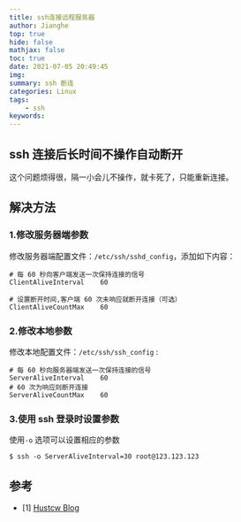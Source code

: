 ```yaml
---
title: ssh连接远程服务器
author: Jianghe
top: true
hide: false
mathjax: false
toc: true
date: 2021-07-05 20:49:45
img:
summary: ssh 断连
categories: Linux
tags: 
	- ssh
keywords:
---
```

## ssh 连接后长时间不操作自动断开
这个问题烦得很，隔一小会儿不操作，就卡死了，只能重新连接。

## 解决方法

### 1.修改服务器端参数

修改服务器端配置文件：`/etc/ssh/sshd_config`，添加如下内容：

```shell
# 每 60 秒向客户端发送一次保持连接的信号
ClientAliveInterval    60

# 设置断开时间,客户端 60 次未响应就断开连接（可选）
ClientAliveCountMax    60
```

### 2.修改本地参数

修改本地配置文件：`/etc/ssh/ssh_config` :

```shell
# 每 60 秒向服务器端发送一次保持连接的信号
ServerAliveInterval    60
# 60 次为响应则断开连接
ServerAliveCountMax    60
```

### 3.使用 ssh 登录时设置参数

使用`-o` 选项可以设置相应的参数

```shell
$ ssh -o ServerAliveInterval=30 root@123.123.123
```

## 参考

- [1] [Hustcw Blog](https://blog.csdn.net/hustcw98/article/details/79325878)

